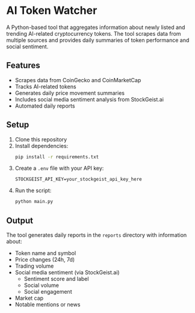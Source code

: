 # AI Token Watcher

A Python-based tool that aggregates information about newly listed and trending AI-related cryptocurrency tokens. The tool scrapes data from multiple sources and provides daily summaries of token performance and social sentiment.

## Features

- Scrapes data from CoinGecko and CoinMarketCap
- Tracks AI-related tokens
- Generates daily price movement summaries
- Includes social media sentiment analysis from StockGeist.ai
- Automated daily reports

## Setup

1. Clone this repository
2. Install dependencies:
   ```bash
   pip install -r requirements.txt
   ```
3. Create a `.env` file with your API key:
   ```
   STOCKGEIST_API_KEY=your_stockgeist_api_key_here
   ```
4. Run the script:
   ```bash
   python main.py
   ```

## Output

The tool generates daily reports in the `reports` directory with information about:
- Token name and symbol
- Price changes (24h, 7d)
- Trading volume
- Social media sentiment (via StockGeist.ai)
  - Sentiment score and label
  - Social volume
  - Social engagement
- Market cap
- Notable mentions or news 